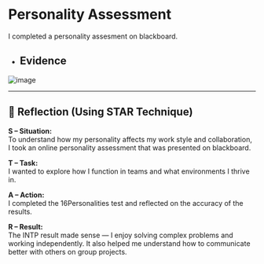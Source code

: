 # Personality Assessment



I completed a personality assesment on blackboard.


- ##  Evidence
![image](https://github.com/user-attachments/assets/09296717-bf9b-4bdd-a88d-05207382c531)

---

## 🧠 Reflection (Using STAR Technique)

**S – Situation:**  
To understand how my personality affects my work style and collaboration, I took an online personality assessment that was presented on blackboard.

**T – Task:**  
I wanted to explore how I function in teams and what environments I thrive in.

**A – Action:**  
I completed the 16Personalities test and reflected on the accuracy of the results.

**R – Result:**  
The INTP result made sense — I enjoy solving complex problems and working independently. It also helped me understand how to communicate better with others on group projects.
